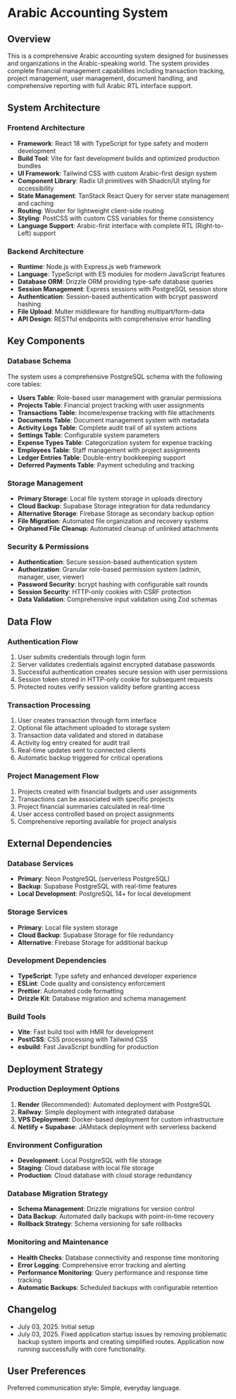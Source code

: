 # Arabic Accounting System

## Overview

This is a comprehensive Arabic accounting system designed for businesses and organizations in the Arabic-speaking world. The system provides complete financial management capabilities including transaction tracking, project management, user management, document handling, and comprehensive reporting with full Arabic RTL interface support.

## System Architecture

### Frontend Architecture
- **Framework**: React 18 with TypeScript for type safety and modern development
- **Build Tool**: Vite for fast development builds and optimized production bundles
- **UI Framework**: Tailwind CSS with custom Arabic-first design system
- **Component Library**: Radix UI primitives with Shadcn/UI styling for accessibility
- **State Management**: TanStack React Query for server state management and caching
- **Routing**: Wouter for lightweight client-side routing
- **Styling**: PostCSS with custom CSS variables for theme consistency
- **Language Support**: Arabic-first interface with complete RTL (Right-to-Left) support

### Backend Architecture
- **Runtime**: Node.js with Express.js web framework
- **Language**: TypeScript with ES modules for modern JavaScript features
- **Database ORM**: Drizzle ORM providing type-safe database queries
- **Session Management**: Express sessions with PostgreSQL session store
- **Authentication**: Session-based authentication with bcrypt password hashing
- **File Upload**: Multer middleware for handling multipart/form-data
- **API Design**: RESTful endpoints with comprehensive error handling

## Key Components

### Database Schema
The system uses a comprehensive PostgreSQL schema with the following core tables:

- **Users Table**: Role-based user management with granular permissions
- **Projects Table**: Financial project tracking with user assignments
- **Transactions Table**: Income/expense tracking with file attachments
- **Documents Table**: Document management system with metadata
- **Activity Logs Table**: Complete audit trail of all system actions
- **Settings Table**: Configurable system parameters
- **Expense Types Table**: Categorization system for expense tracking
- **Employees Table**: Staff management with project assignments
- **Ledger Entries Table**: Double-entry bookkeeping support
- **Deferred Payments Table**: Payment scheduling and tracking

### Storage Management
- **Primary Storage**: Local file system storage in uploads directory
- **Cloud Backup**: Supabase Storage integration for data redundancy
- **Alternative Storage**: Firebase Storage as secondary backup option
- **File Migration**: Automated file organization and recovery systems
- **Orphaned File Cleanup**: Automated cleanup of unlinked attachments

### Security & Permissions
- **Authentication**: Secure session-based authentication system
- **Authorization**: Granular role-based permission system (admin, manager, user, viewer)
- **Password Security**: bcrypt hashing with configurable salt rounds
- **Session Security**: HTTP-only cookies with CSRF protection
- **Data Validation**: Comprehensive input validation using Zod schemas

## Data Flow

### Authentication Flow
1. User submits credentials through login form
2. Server validates credentials against encrypted database passwords
3. Successful authentication creates secure session with user permissions
4. Session token stored in HTTP-only cookie for subsequent requests
5. Protected routes verify session validity before granting access

### Transaction Processing
1. User creates transaction through form interface
2. Optional file attachment uploaded to storage system
3. Transaction data validated and stored in database
4. Activity log entry created for audit trail
5. Real-time updates sent to connected clients
6. Automatic backup triggered for critical operations

### Project Management Flow
1. Projects created with financial budgets and user assignments
2. Transactions can be associated with specific projects
3. Project financial summaries calculated in real-time
4. User access controlled based on project assignments
5. Comprehensive reporting available for project analysis

## External Dependencies

### Database Services
- **Primary**: Neon PostgreSQL (serverless PostgreSQL)
- **Backup**: Supabase PostgreSQL with real-time features
- **Local Development**: PostgreSQL 14+ for local development

### Storage Services
- **Primary**: Local file system storage
- **Cloud Backup**: Supabase Storage for file redundancy
- **Alternative**: Firebase Storage for additional backup

### Development Dependencies
- **TypeScript**: Type safety and enhanced developer experience
- **ESLint**: Code quality and consistency enforcement
- **Prettier**: Automated code formatting
- **Drizzle Kit**: Database migration and schema management

### Build Tools
- **Vite**: Fast build tool with HMR for development
- **PostCSS**: CSS processing with Tailwind CSS
- **esbuild**: Fast JavaScript bundling for production

## Deployment Strategy

### Production Deployment Options
1. **Render** (Recommended): Automated deployment with PostgreSQL
2. **Railway**: Simple deployment with integrated database
3. **VPS Deployment**: Docker-based deployment for custom infrastructure
4. **Netlify + Supabase**: JAMstack deployment with serverless backend

### Environment Configuration
- **Development**: Local PostgreSQL with file storage
- **Staging**: Cloud database with local file storage
- **Production**: Cloud database with cloud storage redundancy

### Database Migration Strategy
- **Schema Management**: Drizzle migrations for version control
- **Data Backup**: Automated daily backups with point-in-time recovery
- **Rollback Strategy**: Schema versioning for safe rollbacks

### Monitoring and Maintenance
- **Health Checks**: Database connectivity and response time monitoring
- **Error Logging**: Comprehensive error tracking and alerting
- **Performance Monitoring**: Query performance and response time tracking
- **Automatic Backups**: Scheduled backups with configurable retention

## Changelog

- July 03, 2025. Initial setup
- July 03, 2025. Fixed application startup issues by removing problematic backup system imports and creating simplified routes. Application now running successfully with core functionality.

## User Preferences

Preferred communication style: Simple, everyday language.